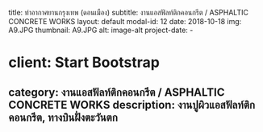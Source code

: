 ---
---
title: ท่าอากาศยานกรุงเทพ (ดอนเมือง)
subtitle: งานแอสฟัลท์ติกคอนกรีต / ASPHALTIC   CONCRETE   WORKS
layout: default
modal-id: 12
date: 2018-10-18
img: A9.JPG
thumbnail: A9.JPG
alt: image-alt
project-date: -
# client: Start Bootstrap
category: งานแอสฟัลท์ติกคอนกรีต / ASPHALTIC   CONCRETE   WORKS
description:  งานปูผิวแอสฟัลท์ติกคอนกรีต, ทางบินฝั่งตะวันตก
---
